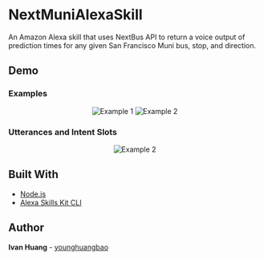 # NextMuniAlexaSkill

An Amazon Alexa skill that uses NextBus API to return a voice output of prediction times for any given San Francisco Muni bus, stop, and direction.

## Demo

### Examples
<p align="center">
  <img src="https://github.com/younghuangbao/NextMuniAlexaSkill/blob/master/demoImages/test1.PNG" alt="Example 1"/>
  <img src="https://github.com/younghuangbao/NextMuniAlexaSkill/blob/master/demoImages/test2.PNG" alt="Example 2"/>
</p>

### Utterances and Intent Slots
<p align="center">
<img src="https://github.com/younghuangbao/NextMuniAlexaSkill/blob/master/demoImages/utterances.PNG" alt="Example 2"/>
</p>

## Built With

-   [Node.js](https://nodejs.org/en/)
-   [Alexa Skills Kit CLI](https://developer.amazon.com/en-US/docs/alexa/ask-overviews/build-skills-with-the-alexa-skills-kit.html)

## Author

**Ivan Huang** - [younghuangbao](https://github.com/younghuangbao)
